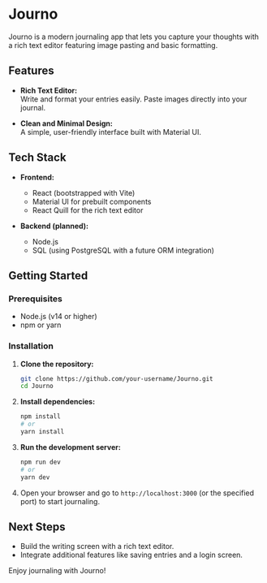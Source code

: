 # Journo

Journo is a modern journaling app that lets you capture your thoughts with a rich text editor featuring image pasting and basic formatting.

## Features

- **Rich Text Editor:**  
  Write and format your entries easily. Paste images directly into your journal.
  
- **Clean and Minimal Design:**  
  A simple, user-friendly interface built with Material UI.

## Tech Stack

- **Frontend:**  
  - React (bootstrapped with Vite)
  - Material UI for prebuilt components
  - React Quill for the rich text editor

- **Backend (planned):**  
  - Node.js
  - SQL (using PostgreSQL with a future ORM integration)

## Getting Started

### Prerequisites

- Node.js (v14 or higher)
- npm or yarn

### Installation

1. **Clone the repository:**

   ```bash
   git clone https://github.com/your-username/Journo.git
   cd Journo
   ```

2. **Install dependencies:**

   ```bash
   npm install
   # or
   yarn install
   ```

3. **Run the development server:**

   ```bash
   npm run dev
   # or
   yarn dev
   ```

4. Open your browser and go to `http://localhost:3000` (or the specified port) to start journaling.

## Next Steps

- Build the writing screen with a rich text editor.
- Integrate additional features like saving entries and a login screen.

Enjoy journaling with Journo!
